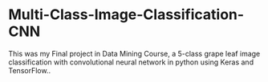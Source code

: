 # Multi-Class-Image-Classification-CNN
This was my Final project in Data Mining Course, a 5-class grape leaf image classification with convolutional neural network in python using Keras and TensorFlow..
